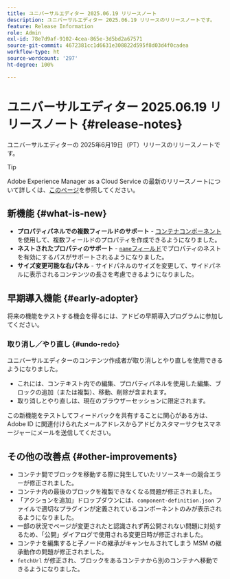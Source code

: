 ```yaml
---
title: ユニバーサルエディター 2025.06.19 リリースノート
description: ユニバーサルエディター 2025.06.19 リリースのリリースノートです。
feature: Release Information
role: Admin
exl-id: 78e7d9af-9102-4cea-865e-3d5bd2a67571
source-git-commit: 4672381cc1d6631e308822d595f8d03d4f0cadea
workflow-type: ht
source-wordcount: '297'
ht-degree: 100%

---
```


# ユニバーサルエディター 2025.06.19 リリースノート {#release-notes}

ユニバーサルエディターの 2025年6月19日（PT）リリースのリリースノートです。

>[!TIP]
>
>Adobe Experience Manager as a Cloud Service の最新のリリースノートについて詳しくは、[このページ](/help/release-notes/release-notes-cloud/release-notes-current.md)を参照してください。

## 新機能 {#what-is-new}

* **プロパティパネルでの複数フィールドのサポート** -
  [コンテナコンポーネント](/help/implementing/universal-editor/field-types.md#container) を使用して、複数フィールドのプロパティを作成できるようになりました。
* **ネストされたプロパティのサポート** - [`name`フィールド](/help/implementing/universal-editor/field-types.md#nesting)でプロパティのネストを有効にするパスがサポートされるようになりました。
* **サイズ変更可能な右パネル** - サイドパネルのサイズを変更して、サイドパネルに表示されるコンテンツの長さを考慮できるようになりました。

## 早期導入機能 {#early-adopter}

将来の機能をテストする機会を得るには、アドビの早期導入プログラムに参加してください。

### **取り消し／やり直し** {#undo-redo}

ユニバーサルエディターのコンテンツ作成者が取り消しとやり直しを使用できるようになりました。

* これには、コンテキスト内での編集、プロパティパネルを使用した編集、ブロックの追加（または複製）、移動、削除が含まれます。
* 取り消しとやり直しは、現在のブラウザーセッションに限定されます。

この新機能をテストしてフィードバックを共有することに関心がある方は、Adobe ID に関連付けられたメールアドレスからアドビカスタマーサクセスマネージャーにメールを送信してください。

## その他の改善点 {#other-improvements}

* コンテナ間でブロックを移動する際に発生していたリソースキーの競合エラーが修正されました。
* コンテナ内の最後のブロックを複製できなくなる問題が修正されました。
* 「アクションを追加」ドロップダウンには、`component-definition.json` ファイルで適切なプラグインが定義されているコンポーネントのみが表示されるようになりました。
* 一部の状況でページが変更されたと認識されず再公開されない問題に対処するため、「公開」ダイアログで使用される変更日時が修正されました。
* コンテナを編集すると子ノードの継承がキャンセルされてしまう MSM の継承動作の問題が修正されました。
* `fetchUrl` が修正され、ブロックをあるコンテナから別のコンテナへ移動できるようになりました。
